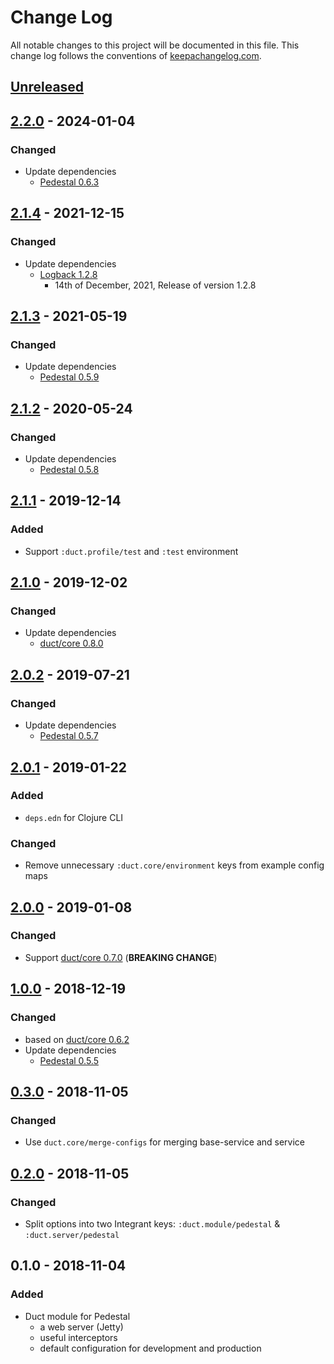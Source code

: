 # Change Log
All notable changes to this project will be documented in this file. This change log follows the conventions of [keepachangelog.com](http://keepachangelog.com/).

## [Unreleased]

## [2.2.0] - 2024-01-04
### Changed
- Update dependencies
    - [Pedestal 0.6.3](https://github.com/pedestal/pedestal/blob/master/CHANGELOG.md#063----30-nov-2023)

## [2.1.4] - 2021-12-15
### Changed
- Update dependencies
    - [Logback 1.2.8](http://logback.qos.ch/news.html)
        - 14th of December, 2021, Release of version 1.2.8

## [2.1.3] - 2021-05-19
### Changed
- Update dependencies
    - [Pedestal 0.5.9](https://github.com/pedestal/pedestal/blob/master/CHANGELOG.md#059---may-9-2021)

## [2.1.2] - 2020-05-24
### Changed
- Update dependencies
    - [Pedestal 0.5.8](https://github.com/pedestal/pedestal/blob/master/CHANGELOG.md#058---may-22-2020)

## [2.1.1] - 2019-12-14
### Added
- Support `:duct.profile/test` and `:test` environment

## [2.1.0] - 2019-12-02
### Changed
- Update dependencies
    - [duct/core 0.8.0](https://github.com/duct-framework/core/blob/master/CHANGELOG.md#080-2019-11-28)

## [2.0.2] - 2019-07-21
### Changed
- Update dependencies
    - [Pedestal 0.5.7](https://github.com/pedestal/pedestal/blob/master/CHANGELOG.md#057---june-21-2019)

## [2.0.1] - 2019-01-22
### Added
- `deps.edn` for Clojure CLI
### Changed
- Remove unnecessary `:duct.core/environment` keys from example config maps

## [2.0.0] - 2019-01-08
### Changed
- Support [duct/core 0.7.0](https://github.com/duct-framework/core/blob/master/CHANGELOG.md#070-2018-01-05) (**BREAKING CHANGE**)

## [1.0.0] - 2018-12-19
### Changed
- based on [duct/core 0.6.2](https://github.com/duct-framework/core/blob/master/CHANGELOG.md#062-2017-12-17)
- Update dependencies
    - [Pedestal 0.5.5](https://github.com/pedestal/pedestal/blob/master/CHANGELOG.md#055---december-18-2018)

## [0.3.0] - 2018-11-05
### Changed
- Use `duct.core/merge-configs` for merging base-service and service

## [0.2.0] - 2018-11-05
### Changed
- Split options into two Integrant keys: `:duct.module/pedestal` & `:duct.server/pedestal`

## 0.1.0 - 2018-11-04
### Added
- Duct module for Pedestal
    - a web server (Jetty)
    - useful interceptors
    - default configuration for development and production

[Unreleased]: https://github.com/lagenorhynque/duct.module.pedestal/compare/2.2.0...HEAD
[2.2.0]: https://github.com/lagenorhynque/duct.module.pedestal/compare/2.1.4...2.2.0
[2.1.4]: https://github.com/lagenorhynque/duct.module.pedestal/compare/2.1.3...2.1.4
[2.1.3]: https://github.com/lagenorhynque/duct.module.pedestal/compare/2.1.2...2.1.3
[2.1.2]: https://github.com/lagenorhynque/duct.module.pedestal/compare/2.1.1...2.1.2
[2.1.1]: https://github.com/lagenorhynque/duct.module.pedestal/compare/2.1.0...2.1.1
[2.1.0]: https://github.com/lagenorhynque/duct.module.pedestal/compare/2.0.2...2.1.0
[2.0.2]: https://github.com/lagenorhynque/duct.module.pedestal/compare/2.0.1...2.0.2
[2.0.1]: https://github.com/lagenorhynque/duct.module.pedestal/compare/2.0.0...2.0.1
[2.0.0]: https://github.com/lagenorhynque/duct.module.pedestal/compare/1.0.0...2.0.0
[1.0.0]: https://github.com/lagenorhynque/duct.module.pedestal/compare/0.3.0...1.0.0
[0.3.0]: https://github.com/lagenorhynque/duct.module.pedestal/compare/0.2.0...0.3.0
[0.2.0]: https://github.com/lagenorhynque/duct.module.pedestal/compare/0.1.0...0.2.0
